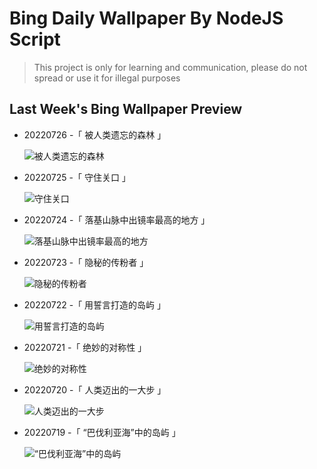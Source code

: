 
# Bing Daily Wallpaper By NodeJS Script

> This project is only for learning and communication, please do not spread or use it for illegal purposes

## Last Week's Bing Wallpaper Preview

- 20220726 -「 被人类遗忘的森林 」 
  ![被人类遗忘的森林](https://bing.com/th?id=OHR.MangroveDay_ZH-CN5590436101_UHD.jpg&rf=LaDigue_UHD.jpg&pid=hp&w=3840&h=2160&rs=1&c=4)
- 20220725 -「 守住关口 」 
  ![守住关口](https://bing.com/th?id=OHR.DolbadarnCastle_ZH-CN5397592090_UHD.jpg&rf=LaDigue_UHD.jpg&pid=hp&w=3840&h=2160&rs=1&c=4)
- 20220724 -「 落基山脉中出镜率最高的地方 」 
  ![落基山脉中出镜率最高的地方](https://bing.com/th?id=OHR.TwoJackLake_ZH-CN4716355677_UHD.jpg&rf=LaDigue_UHD.jpg&pid=hp&w=3840&h=2160&rs=1&c=4)
- 20220723 -「 隐秘的传粉者 」 
  ![隐秘的传粉者](https://bing.com/th?id=OHR.FoxgloveHawkmoth_ZH-CN4486704889_UHD.jpg&rf=LaDigue_UHD.jpg&pid=hp&w=3840&h=2160&rs=1&c=4)
- 20220722 -「 用誓言打造的岛屿 」 
  ![用誓言打造的岛屿](https://bing.com/th?id=OHR.SGIMontenegro_ZH-CN4155831603_UHD.jpg&rf=LaDigue_UHD.jpg&pid=hp&w=3840&h=2160&rs=1&c=4)
- 20220721 -「 绝妙的对称性 」 
  ![绝妙的对称性](https://bing.com/th?id=OHR.AbbeyGardens_ZH-CN4831631801_UHD.jpg&rf=LaDigue_UHD.jpg&pid=hp&w=3840&h=2160&rs=1&c=4)
- 20220720 -「 人类迈出的一大步 」 
  ![人类迈出的一大步](https://bing.com/th?id=OHR.MoonPhases_ZH-CN3779272016_UHD.jpg&rf=LaDigue_UHD.jpg&pid=hp&w=3840&h=2160&rs=1&c=4)
- 20220719 -「 “巴伐利亚海”中的岛屿 」 
  ![“巴伐利亚海”中的岛屿](https://bing.com/th?id=OHR.FraueninselChiemsee_ZH-CN3541482552_UHD.jpg&rf=LaDigue_UHD.jpg&pid=hp&w=3840&h=2160&rs=1&c=4)